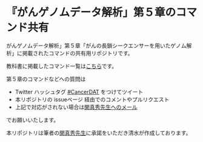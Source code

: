 # 『がんゲノムデータ解析」第５章のコマンド共有
がんゲノムデータ解析」第５章「がんの長鎖シークエンサーを用いたゲノム解析」に掲載されたコマンドの共有用リポジトリです。

教科書に掲載したコマンド一覧は[こちら](main.txt)です。

第５章のコマンドなどへの質問は
* Twitter ハッシュタグ  [#CancerDAT](https://twitter.com/hashtag/CancerDAT) をつけてツイート
* 本リポジトリの issueページ 経由でのコメントやプルリクエスト
* 上記で対応がされない場合は[関真秀先生へのメール](<mailto:mseki@edu.k.u-tokyo.ac.jp>)

でお願いいたします。

本リポジトリは筆者の[関真秀先生](https://www.u-tokyo.ac.jp/focus/ja/people/k0001_01986.html)に承諾をいただき清水が作成しております。
